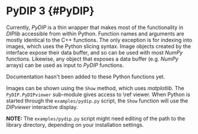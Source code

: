 # PyDIP 3 {#PyDIP}

[//]: # (DIPlib 3.0)

[//]: # ([c]2018, Cris Luengo.)

[//]: # (Licensed under the Apache License, Version 2.0 [the "License"];)
[//]: # (you may not use this file except in compliance with the License.)
[//]: # (You may obtain a copy of the License at)
[//]: # ()
[//]: # (   http://www.apache.org/licenses/LICENSE-2.0)
[//]: # ()
[//]: # (Unless required by applicable law or agreed to in writing, software)
[//]: # (distributed under the License is distributed on an "AS IS" BASIS,)
[//]: # (WITHOUT WARRANTIES OR CONDITIONS OF ANY KIND, either express or implied.)
[//]: # (See the License for the specific language governing permissions and)
[//]: # (limitations under the License.)

Currently, *PyDIP* is a thin wrapper that makes most of the functionality in *DIPlib*
accessible from within Python.
Function names and arguments are mostly identical to the C++ functions. The only
exception is for indexing into images, which uses the Python slicing syntax.
Image objects created by the interface expose their data buffer, and so can be
used with most *NumPy* functions. Likewise, any object that exposes a data buffer
(e.g. *NumPy* arrays) can be used as input to *PyDIP* functions.

Documentation hasn't been added to these Python functions yet.

Images can be shown using the `Show` method, which uses *matplotlib*.
The `PyDIP.PyDIPviewer` sub-module gives access to \ref viewer.
When Python is started through the `examples/pydip.py` script, the `Show` function
will use the *DIPviewer* interactive display.

**NOTE:** The `examples/pydip.py` script might need editing of the path to the
library directory, depending on your installation settings.
